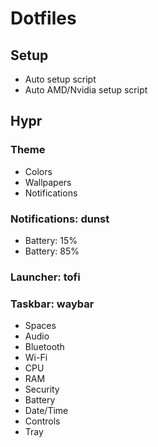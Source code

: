 # Dotfiles

## Setup

- Auto setup script
- Auto AMD/Nvidia setup script

## Hypr

### Theme

- Colors
- Wallpapers
- Notifications

### Notifications: dunst

- Battery: 15%
- Battery: 85%

### Launcher: tofi

### Taskbar: waybar

- Spaces
- Audio
- Bluetooth
- Wi-Fi
- CPU
- RAM
- Security
- Battery
- Date/Time
- Controls
- Tray
